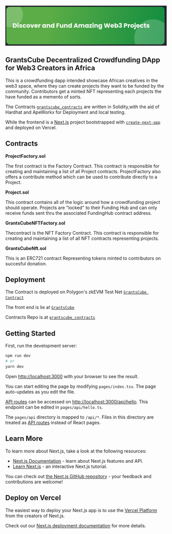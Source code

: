![GrantsCube](grantsCube.png)

## GrantsCube Decentralized Crowdfunding DApp for Web3 Creators in Africa

This is a crowdfunding dapp intended showcase African creatives in the web3 space, where they can create projects they want to be funded by the community. Contributors get a minted NFT representing each projects the have funded as a memento of sorts.

The Contracts [`grantscube_contracts`](https://github.com/tricelex/grantscube_contracts) are written in Solidity,with the aid of Hardhat and ApeWorkx for Deployment and local testing.

While the frontend is a [Next.js](https://nextjs.org/) project bootstrapped with [`create-next-app`](https://github.com/vercel/next.js/tree/canary/packages/create-next-app) and deployed on Vercel.

## Contracts

**ProjectFactory.sol**

The first contract is the Factory Contract. This contract is responsible for creating and maintaining a list of all Project contracts. ProjectFactory also offers a contribute method which can be used to contribute directly to a Project.

**Project.sol**

This contract contains all of the logic around how a crowdfunding project should operate. Projects are "locked" to their Funding Hub and can only receive funds sent thru the associated FundingHub contract address.

**GrantsCubeNFTFactory.sol**

Thecontract is the NFT Factory Contract. This contract is responsible for creating and maintaining a list of all NFT contracts representing projects.

**GrantsCubeNft.sol**

This is an ERC721 contract Representing tokens minted to contributors on succesful donation.

## Deployment

The Contract is deployed on Polygon's zkEVM Test Net [`GrantsCube Contract`](https://explorer.public.zkevm-test.net/address/0x6000725847255dDAA1425C73244a9805B31B6d1A/)

The front end is lie at [`GrantsCube`](http://grantscube-frontend.vercel.app/)

Contracts Repo is at [`grantscube_contracts`](https://github.com/tricelex/grantscube_contracts)

## Getting Started

First, run the development server:

```bash
npm run dev
# or
yarn dev
```

Open [http://localhost:3000](http://localhost:3000) with your browser to see the result.

You can start editing the page by modifying `pages/index.tsx`. The page auto-updates as you edit the file.

[API routes](https://nextjs.org/docs/api-routes/introduction) can be accessed on [http://localhost:3000/api/hello](http://localhost:3000/api/hello). This endpoint can be edited in `pages/api/hello.ts`.

The `pages/api` directory is mapped to `/api/*`. Files in this directory are treated as [API routes](https://nextjs.org/docs/api-routes/introduction) instead of React pages.

## Learn More

To learn more about Next.js, take a look at the following resources:

- [Next.js Documentation](https://nextjs.org/docs) - learn about Next.js features and API.
- [Learn Next.js](https://nextjs.org/learn) - an interactive Next.js tutorial.

You can check out [the Next.js GitHub repository](https://github.com/vercel/next.js/) - your feedback and contributions are welcome!

## Deploy on Vercel

The easiest way to deploy your Next.js app is to use the [Vercel Platform](https://vercel.com/new?utm_medium=default-template&filter=next.js&utm_source=create-next-app&utm_campaign=create-next-app-readme) from the creators of Next.js.

Check out our [Next.js deployment documentation](https://nextjs.org/docs/deployment) for more details.
